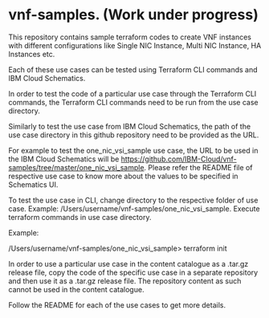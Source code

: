 # vnf-samples. (Work under progress)


This repository contains sample terraform codes to create VNF instances with different configurations like Single NIC Instance, Multi NIC Instance, HA Instances etc.

Each of these use cases can be tested using Terraform CLI commands and IBM Cloud Schematics.

In order to test the code of a particular use case through the Terraform CLI commands, the Terraform CLI commands need to be run from the use case directory.

Similarly to test the use case from IBM Cloud Schematics, the path of the use case directory in this github repository need to be provided as the URL.

For example to test the one_nic_vsi_sample use case, the URL to be used in the IBM Cloud Schematics will be https://github.com/IBM-Cloud/vnf-samples/tree/master/one_nic_vsi_sample. Please refer the README file of respective use case to know more about the values to be specified in Schematics UI.


To test the use case in CLI, change directory to the respective folder of use case. Example: /Users/username/vnf-samples/one_nic_vsi_sample. Execute terraform commands in use case directory. 

Example:   

/Users/username/vnf-samples/one_nic_vsi_sample> terraform init

In order to use a particular use case in the content catalogue as a .tar.gz release file, copy the code of the specific use case in a separate repository and then use it as a .tar.gz release file. The repository content as such cannot be used in the content catalogue.

Follow the README for each of the use cases to get more details. 
